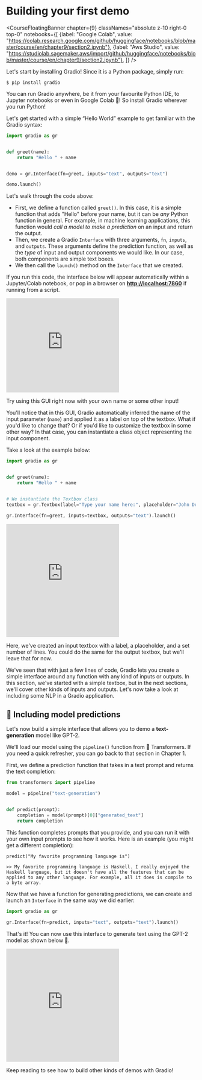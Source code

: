 # Building your first demo

<CourseFloatingBanner chapter={9}
  classNames="absolute z-10 right-0 top-0"
  notebooks={[
    {label: "Google Colab", value: "https://colab.research.google.com/github/huggingface/notebooks/blob/master/course/en/chapter9/section2.ipynb"},
    {label: "Aws Studio", value: "https://studiolab.sagemaker.aws/import/github/huggingface/notebooks/blob/master/course/en/chapter9/section2.ipynb"},
]} />

Let's start by installing Gradio! Since it is a Python package, simply run:

`$ pip install gradio `

You can run Gradio anywhere, be it from your favourite Python IDE, to Jupyter notebooks or even in Google Colab 🤯!
So install Gradio wherever you run Python!

Let's get started with a simple “Hello World” example to get familiar with the Gradio syntax:

```py
import gradio as gr


def greet(name):
    return "Hello " + name


demo = gr.Interface(fn=greet, inputs="text", outputs="text")

demo.launch()
```

Let's walk through the code above:

- First, we define a function called `greet()`. In this case, it is a simple function that adds "Hello" before your name, but it can be *any* Python function in general. For example, in machine learning applications, this function would *call a model to make a prediction* on an input and return the output.
- Then, we create a Gradio `Interface` with three arguments, `fn`, `inputs`, and `outputs`. These arguments define the prediction function, as well as the _type_ of input and output components we would like. In our case, both components are simple text boxes.
- We then call the `launch()` method on the `Interface` that we created.

If you run this code, the interface below will appear automatically within a Jupyter/Colab notebook, or pop in a browser on **[http://localhost:7860](http://localhost:7860/)** if running from a script.

<iframe src="https://course-demos-hello-world.hf.space" frameBorder="0" height="250" title="Gradio app" class="container p-0 flex-grow space-iframe" allow="accelerometer; ambient-light-sensor; autoplay; battery; camera; document-domain; encrypted-media; fullscreen; geolocation; gyroscope; layout-animations; legacy-image-formats; magnetometer; microphone; midi; oversized-images; payment; picture-in-picture; publickey-credentials-get; sync-xhr; usb; vr ; wake-lock; xr-spatial-tracking" sandbox="allow-forms allow-modals allow-popups allow-popups-to-escape-sandbox allow-same-origin allow-scripts allow-downloads"></iframe>

Try using this GUI right now with your own name or some other input!

You'll notice that in this GUI, Gradio automatically inferred the name of the input parameter (`name`)
and applied it as a label on top of the textbox. What if you'd like to change that?
Or if you'd like to customize the textbox in some other way? In that case, you can
instantiate a class object representing the input component.

Take a look at the example below:

```py
import gradio as gr


def greet(name):
    return "Hello " + name


# We instantiate the Textbox class
textbox = gr.Textbox(label="Type your name here:", placeholder="John Doe", lines=2)

gr.Interface(fn=greet, inputs=textbox, outputs="text").launch()
```

<iframe src="https://course-demos-hello-world-custom.hf.space" frameBorder="0" height="300" title="Gradio app" class="container p-0 flex-grow space-iframe" allow="accelerometer; ambient-light-sensor; autoplay; battery; camera; document-domain; encrypted-media; fullscreen; geolocation; gyroscope; layout-animations; legacy-image-formats; magnetometer; microphone; midi; oversized-images; payment; picture-in-picture; publickey-credentials-get; sync-xhr; usb; vr ; wake-lock; xr-spatial-tracking" sandbox="allow-forms allow-modals allow-popups allow-popups-to-escape-sandbox allow-same-origin allow-scripts allow-downloads"></iframe>

Here, we've created an input textbox with a label, a placeholder, and a set number of lines.
You could do the same for the output textbox, but we'll leave that for now.

We've seen that with just a few lines of code, Gradio lets you create a simple interface around any function
with any kind of inputs or outputs. In this section, we've started with a
simple textbox, but in the next sections, we'll cover other kinds of inputs and outputs. Let's now take a look at including some NLP in a Gradio application.


## 🤖 Including model predictions

Let's now build a simple interface that allows you to demo a **text-generation** model like GPT-2.

We'll load our model using the `pipeline()` function from 🤗 Transformers.
If you need a quick refresher, you can go back to that section in Chapter 1.

First, we define a prediction function that takes in a text prompt and returns the text completion:

```py
from transformers import pipeline

model = pipeline("text-generation")


def predict(prompt):
    completion = model(prompt)[0]["generated_text"]
    return completion
```

This function completes prompts that you provide, and you can run it with your own input prompts to see how it works. Here is an example (you might get a different completion):

```
predict("My favorite programming language is")
```

```
>> My favorite programming language is Haskell. I really enjoyed the Haskell language, but it doesn't have all the features that can be applied to any other language. For example, all it does is compile to a byte array.
```

Now that we have a function for generating predictions, we can create and launch an `Interface` in the same way we did earlier:

```py
import gradio as gr

gr.Interface(fn=predict, inputs="text", outputs="text").launch()
```


That's it! You can now use this interface to generate text using the GPT-2 model as shown below 🤯.

<iframe src="https://course-demos-gpt-2.hf.space" frameBorder="0" height="300" title="Gradio app" class="container p-0 flex-grow space-iframe" allow="accelerometer; ambient-light-sensor; autoplay; battery; camera; document-domain; encrypted-media; fullscreen; geolocation; gyroscope; layout-animations; legacy-image-formats; magnetometer; microphone; midi; oversized-images; payment; picture-in-picture; publickey-credentials-get; sync-xhr; usb; vr ; wake-lock; xr-spatial-tracking" sandbox="allow-forms allow-modals allow-popups allow-popups-to-escape-sandbox allow-same-origin allow-scripts allow-downloads"></iframe>

Keep reading to see how to build other kinds of demos with Gradio!